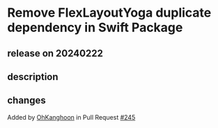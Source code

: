 # Remove FlexLayoutYoga duplicate dependency in Swift Package

## release on 20240222
## description
## changes
Added by <a href="https://github.com/OhKanghoon">OhKanghoon</a> in Pull Request <a href="https://github.com/layoutBox/FlexLayout/pull/245" data-hovercard-type="pull_request" data-hovercard-url="/layoutBox/FlexLayout/pull/245/hovercard">#245</a>

